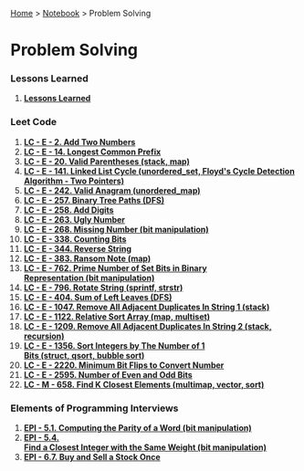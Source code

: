 <a href="../../">Home</a> > <a href="../notebook">Notebook</a> > Problem Solving

# Problem Solving



### Lessons Learned

1. **<a href="./lessons-learned">Lessons Learned</a>**



### Leet Code

1. **<a href="./lc-e-2-add-two-numbers">LC - E - 2. Add Two Numbers</a>**
2. **<a href="./lc-e-14-longest-common-prefix">LC - E - 14. Longest Common Prefix</a>**
3. **<a href="./lc-e-20-valid-parentheses">LC - E - 20. Valid Parentheses (stack, map)</a>**
4. **<a href="./lc-e-141-linked-list-cycle">LC - E - 141. Linked List Cycle (unordered_set, Floyd's Cycle Detection Algorithm - Two Pointers)</a>**
5. **<a href="./lc-e-242-valid-anagram">LC - E - 242. Valid Anagram (unordered_map)</a>**
6. **<a href="./lc-e-257-binary-tree-paths">LC - E - 257. Binary Tree Paths (DFS)</a>**
7. **<a href="./lc-e-258-add-digits">LC - E - 258. Add Digits</a>**
8. **<a href="./lc-e-263-ugly-number">LC - E - 263. Ugly Number</a>**
9. **<a href="./lc-e-268-missing-number">LC - E - 268. Missing Number (bit manipulation)</a>**
10. **<a href="./lc-e-338-counting-bits">LC - E - 338. Counting Bits</a>**
11. **<a href="./lc-e-344-reverse-string">LC - E - 344. Reverse String</a>**
12. **<a href="./lc-e-383-ransom-note">LC - E - 383. Ransom Note (map)</a>**
13. **<a href="./lc-e-762-prime-number-of-set-bits-in-binary-representation">LC - E - 762. Prime Number of Set Bits in Binary Representation (bit manipulation)</a>**
14. **<a href="./lc-e-796-rotate-string">LC - E - 796. Rotate String (sprintf, strstr)</a>**
15. **<a href="./lc-e-404-sum-of-left-leaves">LC - E - 404. Sum of Left Leaves (DFS)</a>**
16. **<a href="./lc-e-1047-remove-all-adjacent-duplicates-in-string-1">LC - E - 1047. Remove All Adjacent Duplicates In String 1 (stack)</a>**
17. **<a href="./lc-e-1122-relative-sort-array">LC - E - 1122. Relative Sort Array (map, multiset)</a>**
18. **<a href="./lc-e-1209-remove-all-adjacent-duplicates-in-string-2">LC - E - 1209. Remove All Adjacent Duplicates In String 2 (stack, recursion)</a>**
19. **<a href="./lc-e-1356-sort-integers-by-the-number-of-1-bits">LC - E - 1356. Sort Integers by The Number of 1 Bits (struct, qsort, bubble sort)</a>**
20. **<a href="./lc-e-2220-minimum-bit-flips-to-convert-number">LC - E - 2220. Minimum Bit Flips to Convert Number</a>**
21. **<a href="./lc-e-2595-number-of-even-and-odd-bits">LC - E - 2595. Number of Even and Odd Bits</a>**
22. **<a href="./lc-m-658-find-k-closest-elements">LC - M - 658. Find K Closest Elements (multimap, vector, sort)</a>**



### Elements of Programming Interviews

1. **<a href="./epi-5-1-computing-the-parity-of-a-word">EPI - 5.1. Computing the Parity of a Word (bit manipulation)</a>**
1. **<a href="./epi-5-4-find-a-closest-integer-with-the-same-weight">EPI - 5.4. Find a Closest Integer with the Same Weight (bit manipulation)</a>**
1. **<a href="./epi-6-7-buy-and-sell-a-stock-once">EPI - 6.7. Buy and Sell a Stock Once</a>**
